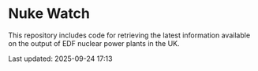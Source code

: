 # Nuke Watch

This repository includes code for retrieving the latest information available on the output of EDF nuclear power plants in the UK.

Last updated: 2025-09-24 17:13